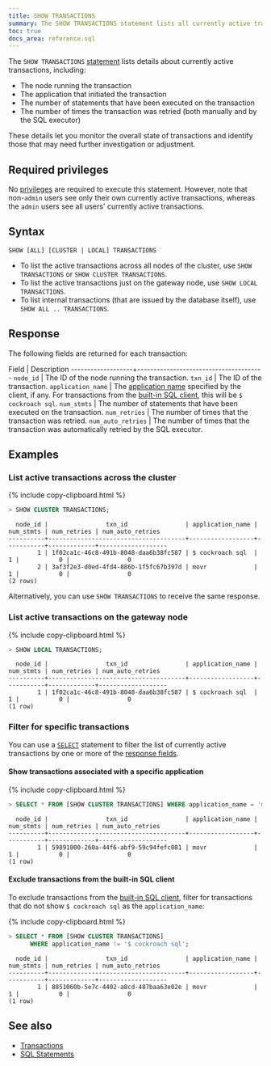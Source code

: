 ```yaml
---
title: SHOW TRANSACTIONS
summary: The SHOW TRANSACTIONS statement lists all currently active transactions across the cluster or on the gateway node.
toc: true
docs_area: reference.sql
---
```


 The `SHOW TRANSACTIONS` [statement](sql-statements.html) lists details about currently active transactions, including:

- The node running the transaction
- The application that initiated the transaction
- The number of statements that have been executed on the transaction
- The number of times the transaction was retried (both manually and by the SQL executor)

These details let you monitor the overall state of transactions and identify those that may need further investigation or adjustment.

## Required privileges

No [privileges](authorization.html#assign-privileges) are required to execute this statement. However, note that non-`admin` users see only their own currently active transactions, whereas the `admin` users see all users' currently active transactions.

## Syntax

~~~
SHOW [ALL] [CLUSTER | LOCAL] TRANSACTIONS
~~~

- To list the active transactions across all nodes of the cluster, use `SHOW TRANSACTIONS` or `SHOW CLUSTER TRANSACTIONS`.
- To list the active transactions just on the gateway node, use `SHOW LOCAL TRANSACTIONS`.
- To list internal transactions (that are issued by the database itself), use `SHOW ALL .. TRANSACTIONS`.

## Response

The following fields are returned for each transaction:

 Field             | Description
-------------------+---------------------------------------
`node_id`          | The ID of the node running the transaction.
`txn_id`           | The ID of the transaction.
`application_name` | The [application name](set-vars.html#supported-variables) specified by the client, if any. For transactions from the [built-in SQL client](cockroach-sql.html), this will be `$ cockroach sql`.
`num_stmts`        | The number of statements that have been executed on the transaction.
`num_retries`      | The number of times that the transaction was retried.
`num_auto_retries` | The number of times that the transaction was automatically retried by the SQL executor.

## Examples

### List active transactions across the cluster

{% include copy-clipboard.html %}
~~~ sql
> SHOW CLUSTER TRANSACTIONS;
~~~

~~~
  node_id |                txn_id                | application_name | num_stmts | num_retries | num_auto_retries
----------+--------------------------------------+------------------+-----------+-------------+-------------------
        1 | 1f02ca1c-46c8-491b-8048-daa6b38fc587 | $ cockroach sql  |         1 |           0 |                0
        2 | 3af3f2e3-d0ed-4fd4-886b-1f5fc67b397d | movr             |         1 |           0 |                0
(2 rows)
~~~

Alternatively, you can use `SHOW TRANSACTIONS` to receive the same response.

### List active transactions on the gateway node

{% include copy-clipboard.html %}
~~~ sql
> SHOW LOCAL TRANSACTIONS;
~~~

~~~
  node_id |                txn_id                | application_name | num_stmts | num_retries | num_auto_retries
----------+--------------------------------------+------------------+-----------+-------------+-------------------
        1 | 1f02ca1c-46c8-491b-8048-daa6b38fc587 | $ cockroach sql  |         1 |           0 |                0
(1 row)
~~~

### Filter for specific transactions

You can use a [`SELECT`](select-clause.html) statement to filter the list of currently active transactions by one or more of the [response fields](#response).

#### Show transactions associated with a specific application

{% include copy-clipboard.html %}
~~~ sql
> SELECT * FROM [SHOW CLUSTER TRANSACTIONS] WHERE application_name = 'movr';

~~~

~~~
  node_id |                txn_id                | application_name | num_stmts | num_retries | num_auto_retries
----------+--------------------------------------+------------------+-----------+-------------+-------------------
        1 | 59891000-260a-44f6-abf9-59c94fefc081 | movr             |         1 |           0 |                0
(1 row)
~~~

#### Exclude transactions from the built-in SQL client

To exclude transactions from the [built-in SQL client](cockroach-sql.html), filter for transactions that do not show `$ cockroach sql` as the `application_name`:

{% include copy-clipboard.html %}
~~~ sql
> SELECT * FROM [SHOW CLUSTER TRANSACTIONS]
      WHERE application_name != '$ cockroach sql';
~~~

~~~
  node_id |                txn_id                | application_name | num_stmts | num_retries | num_auto_retries
----------+--------------------------------------+------------------+-----------+-------------+-------------------
        1 | 8851060b-5e7c-4402-a8cd-487baa63e02e | movr             |         1 |           0 |                0
(1 row)
~~~

## See also

- [Transactions](transactions.html)
- [SQL Statements](sql-statements.html)
